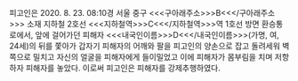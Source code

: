 피고인은 2020. 8. 23. 08:10경 서울 중구 <<<구아래주소>>>B<<</구아래주소>>> 소재 지하철 2호선 <<<지하철역>>>C<<</지하철역>>>역 1호선 방면 환승통로에서, 앞에 걸어가던 피해자 <<<내국인이름>>>D<<</내국인이름>>>(가명, 여, 24세)의 뒤를 쫓아가 갑자기 피해자의 어깨와 팔을 피고인의 양손으로 잡고 돌려세워 벽 쪽으로 밀치고 자신의 얼굴을 피해자에게 들이밀었고 이에 피해자가 몸부림을 치며 저항하자 피해자를 놓았다.
이로써 피고인은 피해자를 강제추행하였다.